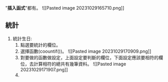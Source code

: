 
"**插入函式**"都有。
![[Pasted image 20231029165710.png]]

## 統計
1. 統計生日:
	1. 點選要統計的欄位。
	2. 選擇函數(coountif())。
		![[Pasted image 20231029170909.png]]
	3. 對要做的函數做設定，上面設定要判斷的欄位，下面設定應該要相符的欄位，去計算相符的總共有幾筆資料。
		![[Pasted image 20231029171907.png]]
	4. 
	
